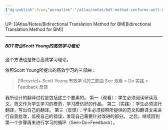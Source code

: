 ```yaml
---
{"dg-publish":true,"permalink":"/atlas/notes/bdt-method-conforms-well-with-scott-s-theory-of-effective-learning/","noteIcon":""}
---
```


UP: [[Atlas/Notes/Bidirectional Translation Method for BM\|Bidirectional Translation Method for BM]]

---
##### BDT符合Scott Young的高效学习理论
这个方法也是符合高效学习理论。

依照Scott Young所提出的高效学习的三部曲：

> [!Recycle]+ Scott Young 有效学习的三部曲
> See 观看 > Do 实践 > Feedback 反馈

我所设计的翻译过程是包括这三个要素的。
第一（观看）：学生必须阅读研读范文。范文作为学生学习的模范，学习模仿好的作品。
第二（实践）：学生必须进行翻译，写出自己的翻译。
第三（反馈）：学生必须按照所提供的范文和翻译文来进行自我批改，监视自己的错误，发现自己需要针对改进的部分。
之后，继续回到第一个步骤再来进行学习的循环（See>Do>Feedback）。